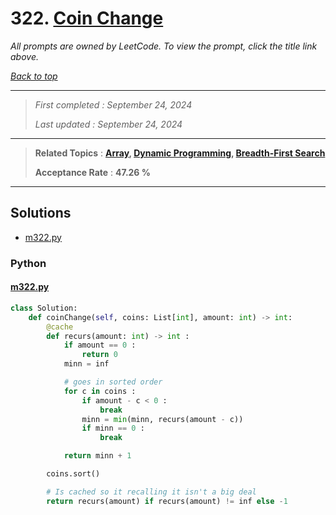 # 322. [Coin Change](<https://leetcode.com/problems/coin-change>)

*All prompts are owned by LeetCode. To view the prompt, click the title link above.*

*[Back to top](<../README.md>)*

------

> *First completed : September 24, 2024*
>
> *Last updated : September 24, 2024*

------

> **Related Topics** : **[Array](<by_topic/Array.md>), [Dynamic Programming](<by_topic/Dynamic Programming.md>), [Breadth-First Search](<by_topic/Breadth-First Search.md>)**
>
> **Acceptance Rate** : **47.26 %**

------

## Solutions

- [m322.py](<../my-submissions/m322.py>)
### Python
#### [m322.py](<../my-submissions/m322.py>)
```Python
class Solution:
    def coinChange(self, coins: List[int], amount: int) -> int:
        @cache
        def recurs(amount: int) -> int :
            if amount == 0 :
                return 0
            minn = inf

            # goes in sorted order
            for c in coins :
                if amount - c < 0 :
                    break
                minn = min(minn, recurs(amount - c))
                if minn == 0 :
                    break

            return minn + 1

        coins.sort()

        # Is cached so it recalling it isn't a big deal
        return recurs(amount) if recurs(amount) != inf else -1

```

